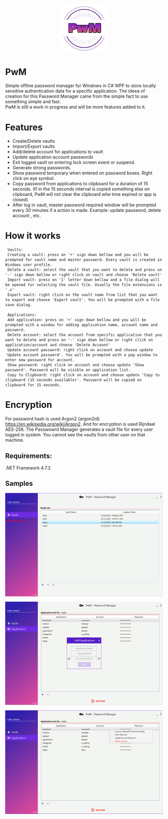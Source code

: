 <p align="center">
  <img src="https://github.com/0x78654C/PwM/blob/main/Media/logo.png" width=150>
</p>

# PwM
Simple offline password manager for Windows in C# WPF  to store locally sensitive authentication data for a specific application. 
The ideea of creation for this Password Manager came from the simple fact to use something simple and fast.   
PwM is still a work in progress and will be more features added to it.

# Features

 - Create/Delete vaults
 - Import/Export vaults
 - Add/delete account for applications to vault
 - Update application account passwords
 - Exit logged vault on entering lock screen event or suspend.
 - Generate strong passwords.
 - Show password temporary when entered on password boxes. Right click on eye symbol.
 - Copy password from applications to clipboard for a duration of 15 seconds.
   (If in the 15 seconds interval is copied something else on clipboard, PwM will not clear the clipboard whe time expired or app is closed) 
 - After log in vault, master password required window will be prompted every 30 minutes if a action is made. Example: update password, delete account , etc.

# How it works

     Vaults:
     Creating a vault: press on '+' sign down bellow and you will be prompted for vault name and master password. Every vault is created in Windows user profile.
     Delete a vault: select the vault that you want to delete and press on '-' sign down bellow or right click on vault and choose 'Delete vault'
     Import vault: press on 'I' letter down bellow and a file dialog will be opened for selecting the vault file. Usually the file extensions is '.x'
     Export vault: right click on the vault name from list that you want to export and choose 'Export vault'. You will be prompted with a file save dialog.
 
     Applications:
     Add application: press on '+' sign down bellow and you will be prompted with a window for adding application name, account name and password.
     Delete account: select the account from specific application that you want to delete and press on '-' sign down bellow or right click on application/account and choose 'Delete Account'
     Update account password: right click on account and choose update 'Update account password'. You will be prompted with a pop window to enter new password for account.
     Show password: right click on account and choose update 'Show password'. Password will be visible on application list.
     Copy to Clipboard: right click on account and choose update 'Copy to clipboard (15 seconds available)'. Password will be copied on clipboard for 15 seconds.

# Encryption

For password hash is used Argon2 (argon2id) https://en.wikipedia.org/wiki/Argon2. And for encryption is used Rijndael AES-256.
The Passwowrd Manager generates a vault file for every user logged in system. You cannot see the vaults from other user on that machine.

## Requirements:

.NET Framework 4.7.2

## Samples

![alt text](https://github.com/0x78654C/PwM/blob/main/Media/1v.jpg?raw=true)


![alt text](https://github.com/0x78654C/PwM/blob/main/Media/1.jpg?raw=true)


![alt text](https://github.com/0x78654C/PwM/blob/main/Media/2.jpg?raw=true)
